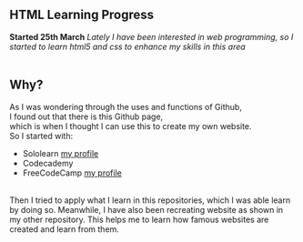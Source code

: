 ## HTML Learning Progress

**Started 25th March**
_Lately I have been interested in web programming, 
so I started to learn html5 and css to enhance my skills in this area_  
<br/>
## Why?
As I was wondering through the uses and functions of Github,  
I found out that there is this Github page,  
which is when I thought I can use this to create my own website.  
So I started with:
- Sololearn [my profile](https://www.sololearn.com/Profile/7293505)
- Codecademy
- FreeCodeCamp [my profile](https://www.freecodecamp.org/noelleon2001)  
<br/>
Then I tried to apply what I learn in this repositories,  
which I was able learn by doing so.  
Meanwhile, I have also been recreating website as shown in my other repository.  
This helps me to learn how famous websites are created and learn from them.

